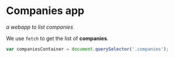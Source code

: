 # Companies app
_a webapp to list companies_

We use `fetch` to get the list of **companies**.


```js
var companiesContainer = document.querySelector('.companies');
```